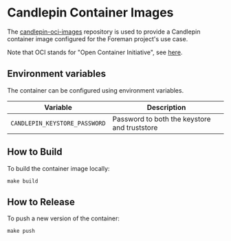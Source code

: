 # Candlepin Container Images

The [candlepin-oci-images](https://github.com/theforeman/candlepin-ocp-images) repository is used to provide a Candlepin container image configured for the Foreman project's use case.

Note that OCI stands for "Open Container Initiative", see [here](https://opencontainers.org/).

## Environment variables

The container can be configured using environment variables.

| Variable                      | Description                                  |
|-------------------------------|----------------------------------------------|
| `CANDLEPIN_KEYSTORE_PASSWORD` | Password to both the keystore and truststore |

## How to Build

To build the container image locally:

```
make build
```

## How to Release

To push a new version of the container:

```
make push
```
